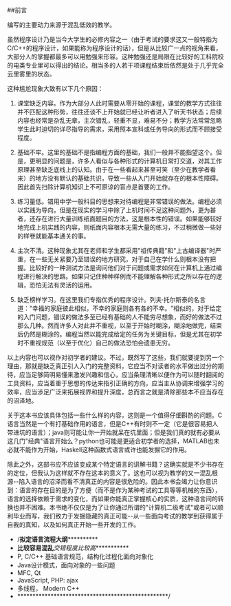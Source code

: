##前言

编写的主要动力来源于混乱低效的教学。

虽然程序设计乃是当今大学生的必修内容之一（由于考试的要求这又一般特指为C/C++的程序设计，如果能称为程序设计的话），但是从比较广一点的视角来看，大部分人的掌握都最多可以用勉强来形容。这种勉强还是局限在比较好的工科院校的电类专业里可以得出的结论。相当多的人若干项课程结束后依然是处于几乎完全云里雾里的状态。

这种尴尬现象大致有以下几个原因：

1. 课堂缺乏内容。作为大部分人此时需要从零开始的课程，课堂的教学方式往往并不匹配这种形势，往往还谈不上开始就已经让听者进入了听天书状态；后续内容也经常是杂乱无章，主次错乱，轻重不显，难易不分；教学方法常常忽略学生此时迫切的详尽指导的需求，采用照本宣科或任务导向的形式而不顾接受程度。

2. 基础不牢。这里的基础不是指编程方面的基础，我们一般并不能指望这个。但是，更明显的问题是，许多人看似与各种形式的计算机日常打交道，对其工作原理甚至缺乏底线上的认知。由于在一些看起来甚至可笑（至少在教学者看来）的地方没有默认的基础共识，导致一些从入门开始就存在的根本性障碍。因此首先扫除计算机知识上不可原谅的盲点是首要的工作。

3. 练习量低。错用中学一般科目的思想来对待编程是非常错误的做法。编程必须以实践为导向，但是在现实的学习中除了上机时间不足这种问题外，更为甚者，还存在进行大量训练纸面题目的方法，这是根本性的错误。如果能够较好地完成上机实践的内容，则纸面内容根本无需大量的练习，不过稍微做一些好的样卷就能基本通关的事。

4. 主次不清。这种现象尤其在老师和学生都采用"祖传典籍"和"上古编译器"时严重，在一些无关紧要乃至错误的地方研究，对于自己在学什么则根本没有把握。比较好的一种测试方法是询问他们对于问题或需求如何在计算机上通过编程进行解决的思路。如果只记住种种样例而不能理解各种形式之所以存在的逻辑，恐怕无法有灵活的运用。

5. 缺乏榜样学习。在这里我们专指优秀的程序设计。列夫·托尔斯泰的名言道："幸福的家庭彼此相似，不幸的家庭则各有各的不幸。"相似的，对于给定的入门问题，错误的做法多至已经有基础的人不能穷尽想象，而好的做法不过那么几种。然而许多人对此并不重视，以至于开始时糊涂，糊涂地做完，结束后仍然是糊涂的。编程当然以能完成给定的任务为关键目标，但是尤其在初学时不重视规范（以至于优化）自己的做法恐怕会遗患无穷。

以上内容也可以视作对初学者的建议。不过，既然写了这些，我们就要提到另一个理由，那就是缺乏真正引人入门的完整资料，它应当不对读者的水平做出过分的期待，应当足够简明易懂来激发兴趣和信心，应当条理清晰以便作为可以随时翻阅的工具资料，应当着重于思想的传达来指引正确的方向，应当主从协调来增强学习的效率，应当涉足广泛来拓展视界和提升深度，总而言之就是清除那些本不应当存在的沼泽地。

关于这本书应该具体包括一些什么样的内容，这则是一个值得仔细斟酌的问题。C语言当然是一个有打基础作用的语言，但是C++有时则不一定（它是很容易把人带进坑的语言）；java则可能让你一开始就呆在坑里面；但是我们真的就有必要从这几门"经典"语言开始么？python也可能是更适合初学者的选择，MATLAB也未必就不能作为开始，Haskell这种函数式语言或许也能发掘它的作用。

除此之外，这部书应不应该变成某个特定语言的讲解书籍？这确实就是不少书存在的定位，但我认为这样就不存在这本的意义了。这也可以视为教学的又一混乱根源--陷入语言的沼泽而看不清真正的内容是很危险的。因此本书会竭力让你意识到：语言的存在目的是为了方便（而不是作为某种考试的工具等等机械的东西），语言的选择依赖于需求的变化，而如果你能真正掌握核心的实质，这种语言间的转换也并不困难。本书绝不仅仅是为了让你通过所谓的"计算机二级考试"或者可以顺利毕业而写，我们致力于发掘隐藏的真正可能--从一些面向考试的教学到获得属于自我的真知，以及如何真正开始一些开发的工作。

- /************拟定语言流程大纲**********************
- ******比较容易混乱*******交错程度比较高************
- P, C/C++ 基础语言规范，结构化过程化面向对象化
- Java设计模式，面向对象的一些问题
- MFC, Qt
- JavaScript, PHP: ajax
- 多线程， Modern C++
- **************************************************/


